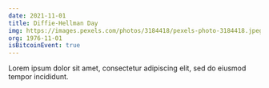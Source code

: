 ```yaml
---
date: 2021-11-01
title: Diffie-Hellman Day
img: https://images.pexels.com/photos/3184418/pexels-photo-3184418.jpeg?auto=compress&cs=tinysrgb&h=750&w=1260
org: 1976-11-01
isBitcoinEvent: true
---
```


Lorem ipsum dolor sit amet, consectetur adipiscing elit, sed do eiusmod tempor incididunt.
